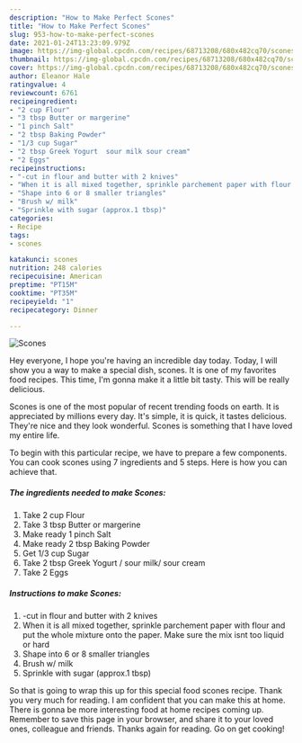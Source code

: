 ```yaml
---
description: "How to Make Perfect Scones"
title: "How to Make Perfect Scones"
slug: 953-how-to-make-perfect-scones
date: 2021-01-24T13:23:09.979Z
image: https://img-global.cpcdn.com/recipes/68713208/680x482cq70/scones-recipe-main-photo.jpg
thumbnail: https://img-global.cpcdn.com/recipes/68713208/680x482cq70/scones-recipe-main-photo.jpg
cover: https://img-global.cpcdn.com/recipes/68713208/680x482cq70/scones-recipe-main-photo.jpg
author: Eleanor Hale
ratingvalue: 4
reviewcount: 6761
recipeingredient:
- "2 cup Flour"
- "3 tbsp Butter or margerine"
- "1 pinch Salt"
- "2 tbsp Baking Powder"
- "1/3 cup Sugar"
- "2 tbsp Greek Yogurt  sour milk sour cream"
- "2 Eggs"
recipeinstructions:
- "-cut in flour and butter with 2 knives"
- "When it is all mixed together, sprinkle parchement paper with flour and put the whole mixture onto the paper. Make sure the mix isnt too liquid or hard"
- "Shape into 6 or 8 smaller triangles"
- "Brush w/ milk"
- "Sprinkle with sugar (approx.1 tbsp)"
categories:
- Recipe
tags:
- scones

katakunci: scones 
nutrition: 248 calories
recipecuisine: American
preptime: "PT15M"
cooktime: "PT35M"
recipeyield: "1"
recipecategory: Dinner

---
```



![Scones](https://img-global.cpcdn.com/recipes/68713208/680x482cq70/scones-recipe-main-photo.jpg)

Hey everyone, I hope you're having an incredible day today. Today, I will show you a way to make a special dish, scones. It is one of my favorites food recipes. This time, I'm gonna make it a little bit tasty. This will be really delicious.

Scones is one of the most popular of recent trending foods on earth. It is appreciated by millions every day. It's simple, it is quick, it tastes delicious. They're nice and they look wonderful. Scones is something that I have loved my entire life.




To begin with this particular recipe, we have to prepare a few components. You can cook scones using 7 ingredients and 5 steps. Here is how you can achieve that.

<!--inarticleads1-->

##### The ingredients needed to make Scones:

1. Take 2 cup Flour
1. Take 3 tbsp Butter or margerine
1. Make ready 1 pinch Salt
1. Make ready 2 tbsp Baking Powder
1. Get 1/3 cup Sugar
1. Take 2 tbsp Greek Yogurt / sour milk/ sour cream
1. Take 2 Eggs




<!--inarticleads2-->

##### Instructions to make Scones:

1. -cut in flour and butter with 2 knives
1. When it is all mixed together, sprinkle parchement paper with flour and put the whole mixture onto the paper. Make sure the mix isnt too liquid or hard
1. Shape into 6 or 8 smaller triangles
1. Brush w/ milk
1. Sprinkle with sugar (approx.1 tbsp)




So that is going to wrap this up for this special food scones recipe. Thank you very much for reading. I am confident that you can make this at home. There is gonna be more interesting food at home recipes coming up. Remember to save this page in your browser, and share it to your loved ones, colleague and friends. Thanks again for reading. Go on get cooking!
